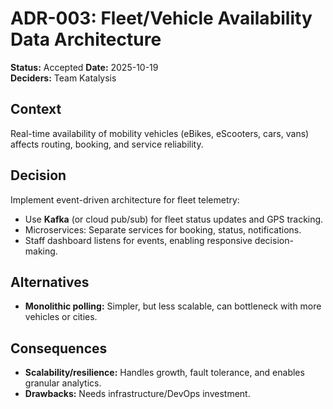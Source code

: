 # ADR-003: Fleet/Vehicle Availability Data Architecture

**Status:** Accepted 
**Date:** 2025-10-19  
**Deciders:** Team Katalysis

## Context
Real-time availability of mobility vehicles (eBikes, eScooters, cars, vans) affects routing, booking, and service reliability.

## Decision
Implement event-driven architecture for fleet telemetry:
- Use **Kafka** (or cloud pub/sub) for fleet status updates and GPS tracking.
- Microservices: Separate services for booking, status, notifications.
- Staff dashboard listens for events, enabling responsive decision-making.

## Alternatives
- **Monolithic polling:** Simpler, but less scalable, can bottleneck with more vehicles or cities.

## Consequences
- **Scalability/resilience:** Handles growth, fault tolerance, and enables granular analytics.
- **Drawbacks:** Needs infrastructure/DevOps investment.

